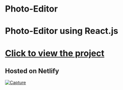 # Photo-Editor

# Photo-Editor using React.js
<h1><a href="https://angry-heyrovsky-50e332.netlify.app/">Click to view the project</a></h1>

## Hosted on Netlify 
<a href="https://angry-heyrovsky-50e332.netlify.app/">![Capture](https://user-images.githubusercontent.com/55646472/102017732-b79b7100-3d8e-11eb-93a4-7bc209701bcd.PNG)</a>
